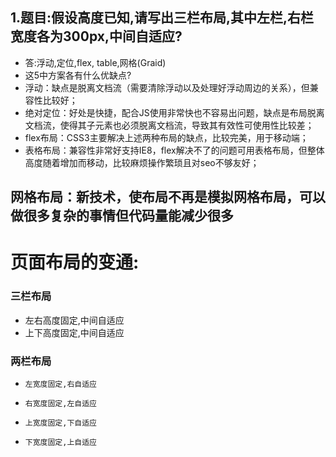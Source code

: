 ## 1.题目:假设高度已知,请写出三栏布局,其中左栏,右栏宽度各为300px,中间自适应?
* 答:浮动,定位,flex, table,网格(Graid)
* 这5中方案各有什么优缺点?
* 浮动：缺点是脱离文档流（需要清除浮动以及处理好浮动周边的关系），但兼容性比较好；
* 绝对定位：好处是快捷，配合JS使用非常快也不容易出问题，缺点是布局脱离文档流，使得其子元素也必须脱离文档流，导致其有效性可使用性比较差；
* flex布局：CSS3主要解决上述两种布局的缺点，比较完美，用于移动端；
* 表格布局：兼容性非常好支持IE8，flex解决不了的问题可用表格布局，但整体高度随着增加而移动，比较麻烦操作繁琐且对seo不够友好；
##     网格布局：新技术，使布局不再是模拟网格布局，可以做很多复杂的事情但代码量能减少很多



#   页面布局的变通:
### 三栏布局
*    左右高度固定,中间自适应
*    上下高度固定,中间自适应

### 两栏布局
*     左宽度固定,右自适应
*     右宽度固定,左自适应
*     上宽度固定,下自适应
*     下宽度固定,上自适应